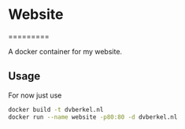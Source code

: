 # Website
=========

A docker container for my website.

Usage
-----

For now just use

```sh
docker build -t dvberkel.nl
docker run --name website -p80:80 -d dvberkel.nl
```
